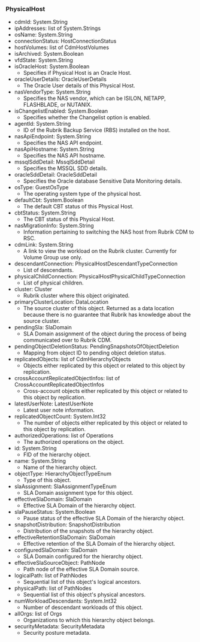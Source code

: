 ### PhysicalHost
- cdmId: System.String
- ipAddresses: list of System.Strings
- osName: System.String
- connectionStatus: HostConnectionStatus
- hostVolumes: list of CdmHostVolumes
- isArchived: System.Boolean
- vfdState: System.String
- isOracleHost: System.Boolean
  - Specifies if Physical Host is an Oracle Host.
- oracleUserDetails: OracleUserDetails
  - The Oracle User details of this Physical Host.
- nasVendorType: System.String
  - Specifies the NAS vendor, which can be ISILON, NETAPP, FLASHBLADE, or NUTANIX.
- isChangelistEnabled: System.Boolean
  - Specifies whether the Changelist option is enabled.
- agentId: System.String
  - ID of the Rubrik Backup Service (RBS) installed on the host.
- nasApiEndpoint: System.String
  - Specifies the NAS API endpoint.
- nasApiHostname: System.String
  - Specifies the NAS API hostname.
- mssqlSddDetail: MssqlSddDetail
  - Specifies the MSSQL SDD details.
- oracleSddDetail: OracleSddDetail
  - Specifies the Oracle database Sensitive Data Monitoring details.
- osType: GuestOsType
  - The operating system type of the physical host.
- defaultCbt: System.Boolean
  - The default CBT status of this Physical Host.
- cbtStatus: System.String
  - The CBT status of this Physical Host.
- nasMigrationInfo: System.String
  - Information pertaining to switching the NAS host from Rubrik CDM to RSC.
- cdmLink: System.String
  - A link to view the workload on the Rubrik cluster. Currently for Volume Group use only.
- descendantConnection: PhysicalHostDescendantTypeConnection
  - List of descendants.
- physicalChildConnection: PhysicalHostPhysicalChildTypeConnection
  - List of physical children.
- cluster: Cluster
  - Rubrik cluster where this object originated.
- primaryClusterLocation: DataLocation
  - The source cluster of this object. Returned as a data location because there is no guarantee that Rubrik has knowledge about the source cluster.
- pendingSla: SlaDomain
  - SLA Domain assignment of the object during the process of being communicated over to Rubrik CDM.
- pendingObjectDeletionStatus: PendingSnapshotsOfObjectDeletion
  - Mapping from object ID to pending object deletion status.
- replicatedObjects: list of CdmHierarchyObjects
  - Objects either replicated by this object or related to this object by replication.
- crossAccountReplicatedObjectInfos: list of CrossAccountReplicatedObjectInfos
  - Cross-account objects either replicated by this object or related to this object by replication.
- latestUserNote: LatestUserNote
  - Latest user note information.
- replicatedObjectCount: System.Int32
  - The number of objects either replicated by this object or related to this object by replication.
- authorizedOperations: list of Operations
  - The authorized operations on the object.
- id: System.String
  - FID of the hierarchy object.
- name: System.String
  - Name of the hierarchy object.
- objectType: HierarchyObjectTypeEnum
  - Type of this object.
- slaAssignment: SlaAssignmentTypeEnum
  - SLA Domain assignment type for this object.
- effectiveSlaDomain: SlaDomain
  - Effective SLA Domain of the hierarchy object.
- slaPauseStatus: System.Boolean
  - Pause status of the effective SLA Domain of the hierarchy object.
- snapshotDistribution: SnapshotDistribution
  - Distribution of the snapshots of the hierarchy object.
- effectiveRetentionSlaDomain: SlaDomain
  - Effective retention of the SLA Domain of the hierarchy object.
- configuredSlaDomain: SlaDomain
  - SLA Domain configured for the hierarchy object.
- effectiveSlaSourceObject: PathNode
  - Path node of the effective SLA Domain source.
- logicalPath: list of PathNodes
  - Sequential list of this object's logical ancestors.
- physicalPath: list of PathNodes
  - Sequential list of this object's physical ancestors.
- numWorkloadDescendants: System.Int32
  - Number of descendant workloads of this object.
- allOrgs: list of Orgs
  - Organizations to which this hierarchy object belongs.
- securityMetadata: SecurityMetadata
  - Security posture metadata.
